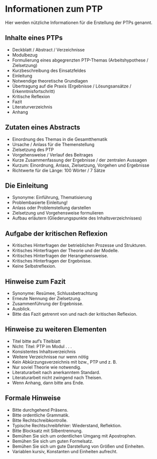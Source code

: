 # Informationen zum PTP
Hier werden nützliche Informationen für die Erstellung der PTPs genannt.

## Inhalte eines PTPs
* Deckblatt / Abstract / Verzeichnisse
* Modulbezug
* Formulierung eines abgegrenzten PTP-Themas (Arbeitshypothese / Zielsetzung)
* Kurzbeschreibung des Einsatzfeldes
* Einleitung
* Notwendige theoretische Grundlagen
* Übertragung auf die Praxis (Ergebnisse / Lösungsansätze / Erkenntnisfortschritt)
* Kritische Reflexion
* Fazit
* Literaturverzeichnis
* Anhang

## Zutaten eines Abstracts
* Einordnung des Themas in die Gesamtthematik
* Ursache / Anlass für die Themenstellung
* Zielsetzung des PTP
* Vorgehensweise / Verlauf des Beitrages
* Kurze Zusammenfassung der Ergebnisse / der zentralen Aussagen
* Kurzum: Einordnung, Anlass, Zielsetzung, Vorgehen und Ergebnisse
* Richtwerte für die Länge: 100 Wörter / 7 Sätze

## Die Einleitung
* Synonyme: Einführung, Thematisierung
* Problembasierte Einleitung!
* Anlass oder Problemstellung darstellen
* Zielsetzung und Vorgehensweise formulieren
* Aufbau erläutern (Gliederungspunkte des Inhaltsverzeichnisses)

## Aufgabe der kritischen Reflexion
* Kritisches Hinterfragen der betrieblichen Prozesse und Strukturen.
* Kritisches Hinterfragen der Theorie und der Modelle.
* Kritisches Hinterfragen der Herangehensweise.
* Kritisches Hinterfragen der Ergebnisse.
* Keine Selbstreflexion.

## Hinweise zum Fazit
* Synonyme: Resümee, Schlussbetrachtung
* Erneute Nennung der Zielsetzung.
* Zusammenführung der Ergebnisse.
* Ausblick.
* Bitte das Fazit getrennt von und nach der kritischen Reflexion.

## Hinweise zu weiteren Elementen
* Titel bitte auf’s Titelblatt
* Nicht: Titel: PTP im Modul . . .
* Konsistentes Inhaltsverzeichnis
* Weitere Verzeichnisse nur wenn nötig
* Kein Abkürzungsverzeichnis mit bzw., PTP und z. B.
* Nur soviel Theorie wie notwendig.
* Literaturarbeit nach anerkanntem Standard.
* Literaturarbeit nicht zwingend nach Theisen.
* Wenn Anhang, dann bitte ans Ende.

## Formale Hinweise
* Bitte durchgehend Präsens.
* Bitte ordentliche Grammatik.
* Bitte Rechtschreibkontrolle.
* Typische Rechtschreibfehler: Wiederstand, Reflektion.
* Bitte Blocksatz mit Silbentrennung.
* Bemühen Sie sich um ordentlichen Umgang mit Apostrophen.
* Bemühen Sie sich um guten Formelsatz.
* Bemühen Sie sich um gute Darstellung von Größen und Einheiten.
* Variablen kursiv, Konstanten und Einheiten aufrecht.